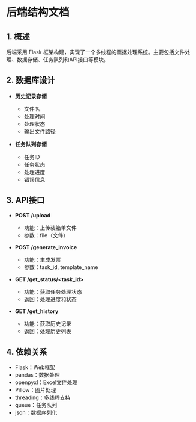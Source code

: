 # 后端结构文档

## 1. 概述
后端采用 Flask 框架构建，实现了一个多线程的票据处理系统。主要包括文件处理、数据存储、任务队列和API接口等模块。

## 2. 数据库设计
- **历史记录存储**
  - 文件名
  - 处理时间
  - 处理状态
  - 输出文件路径
  
- **任务队列存储**
  - 任务ID
  - 任务状态
  - 处理进度
  - 错误信息

## 3. API接口
- **POST /upload**
  - 功能：上传装箱单文件
  - 参数：file（文件）
  
- **POST /generate_invoice**
  - 功能：生成发票
  - 参数：task_id, template_name
  
- **GET /get_status/<task_id>**
  - 功能：获取任务处理状态
  - 返回：处理进度和状态
  
- **GET /get_history**
  - 功能：获取历史记录
  - 返回：处理历史列表

## 4. 依赖关系
- Flask：Web框架
- pandas：数据处理
- openpyxl：Excel文件处理
- Pillow：图片处理
- threading：多线程支持
- queue：任务队列
- json：数据序列化
